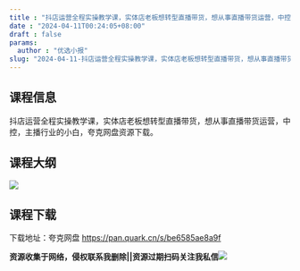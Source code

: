 ```yaml
---
title : "抖店运营全程实操教学课，实体店老板想转型直播带货，想从事直播带货运营，中控，主播行业的小白"
date : "2024-04-11T00:24:05+08:00"
draft : false
params:
  author : "优选小报"
slug: "2024-04-11-抖店运营全程实操教学课，实体店老板想转型直播带货，想从事直播带货运营，中控，主播行业的小白.md"
---
```


## 课程信息

抖店运营全程实操教学课，实体店老板想转型直播带货，想从事直播带货运营，中控，主播行业的小白，夸克网盘资源下载。

## 课程大纲

[![](//img7-1.zhekoulieshou.com/mmbiz_jpg/iaHBVewvSIbDCQqy0LYIMib8f0VibeGTtGib4AMiaXp6fNhFj4WCszIgVA7ibhhzJJOKwjtRgouz7V30OrGCJH48AWxg/0?from=appmsg)](//img7-1.zhekoulieshou.com/mmbiz_jpg/iaHBVewvSIbDCQqy0LYIMib8f0VibeGTtGib4AMiaXp6fNhFj4WCszIgVA7ibhhzJJOKwjtRgouz7V30OrGCJH48AWxg/0?from=appmsg)

## 课程下载

下载地址：夸克网盘 https://pan.quark.cn/s/be6585ae8a9f

**资源收集于网络，侵权联系我删除||资源过期扫码关注我私信**![](//img7-1.zhekoulieshou.com/mmbiz_jpg/iaHBVewvSIbAjcr9g6TlCXSfiaDqkbzuEzp207hVzPqT4YGQOAazQ1KNHCeACbia5Lzq4Ckwibe48iar1q7lgVP1o3w/640?wx_fmt=jpeg&from=appmsg)


